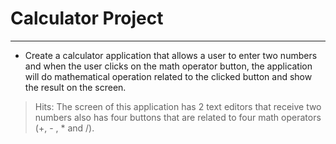 # Calculator Project
---
- Create a calculator application that allows a user to enter two numbers
  and when the user clicks on the math operator button,
  the application will do mathematical operation related to the clicked button
  and show the result on the screen. 

> Hits: The screen of this application has 2 text editors
> that receive two numbers
> also has four buttons that are related to four math operators
> (+, - , * and /). 
